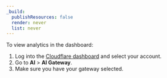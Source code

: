 ```yaml
---
_build:
  publishResources: false
  render: never
  list: never
---
```


To view analytics in the dashboard:

1. Log into the [Cloudflare dashboard](https://dash.cloudflare.com) and select your account.
2. Go to **AI** > **AI Gateway**.
3. Make sure you have your gateway selected.